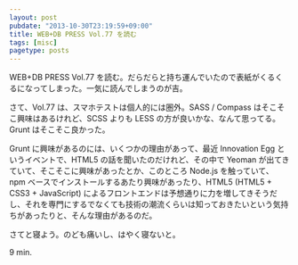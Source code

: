 ```yaml
---
layout: post
pubdate: "2013-10-30T23:19:59+09:00"
title: WEB+DB PRESS Vol.77 を読む
tags: [misc]
pagetype: posts
---
```

WEB+DB PRESS Vol.77 を読む。だらだらと持ち運んでいたので表紙がくるくるになってしまった。一気に読んでしまうのが吉。

さて、Vol.77 は、スマホテストは個人的には圏外。SASS / Compass はそこそこ興味はあるけれど、SCSS よりも LESS の方が良いかな、なんて思ってる。Grunt はそこそこ良かった。

Grunt に興味があるのには、いくつかの理由があって、最近 Innovation Egg というイベントで、HTML5 の話を聞いたのだけれど、その中で Yeoman が出てきていて、そこそこに興味があったとか、このところ Node.js を触っていて、npm ベースでインストールするあたり興味があったり、HTML5 (HTML5 + CSS3 + JavaScript) によるフロントエンドは予想通りに力を増してきそうだし、それを専門にするでなくても技術の潮流くらいは知っておきたいという気持ちがあったりと、そんな理由があるのだ。

さてと寝よう。のども痛いし、はやく寝ないと。

9 min.
